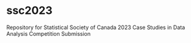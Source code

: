 # ssc2023
Repository for Statistical Society of Canada 2023 Case Studies in Data Analysis Competition Submission
